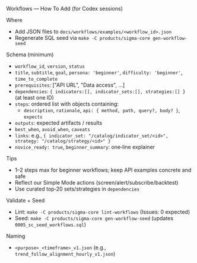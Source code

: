 Workflows — How To Add (for Codex sessions)

Where
- Add JSON files to `docs/workflows/examples/<workflow_id>.json`
- Regenerate SQL seed via `make -C products/sigma-core gen-workflow-seed`

Schema (minimum)
- `workflow_id`, `version`, `status`
- `title`, `subtitle`, `goal`, `persona: 'beginner'`, `difficulty: 'beginner'`, `time_to_complete`
- `prerequisites`: ["API URL", "Data access", ...]
- `dependencies`: `{ indicators:[], indicator_sets:[], strategies:[] }` (at least one ID)
- `steps`: ordered list with objects containing:
  - `description`, `rationale`, `api: { method, path, query?, body? }`, `expects`
- `outputs`: expected artifacts / results
- `best_when`, `avoid_when`, `caveats`
- `links`: e.g., `{ indicator_set: "/catalog/indicator_set/<id>", strategy: "/catalog/strategy/<id>" }`
- `novice_ready: true`, `beginner_summary`: one‑line explainer

Tips
- 1–2 steps max for beginner workflows; keep API examples concrete and safe
- Reflect our Simple Mode actions (screen/alert/subscribe/backtest)
- Use curated top‑20 sets/strategies in `dependencies`

Validate + Seed
- Lint: `make -C products/sigma-core lint-workflows` (Issues: 0 expected)
- Seed: `make -C products/sigma-core gen-workflow-seed` (updates `0005_sc_seed_workflows.sql`)

Naming
- `<purpose>_<timeframe>_v1.json` (e.g., `trend_follow_alignment_hourly_v1.json`)
